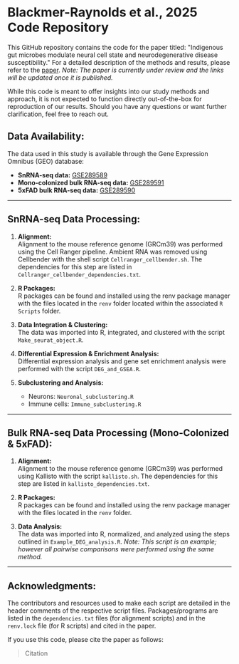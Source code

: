 # Blackmer-Raynolds et al., 2025 Code Repository

This GitHub repository contains the code for the paper titled: "Indigenous gut microbes modulate neural cell state and neurodegenerative disease
susceptibility." For a detailed description of the methods and results, please refer to the [paper](#). *Note: The paper is currently under review and the links will be updated once it is published.*

While this code is meant to offer insights into our study methods and approach, it is not expected to function directly out-of-the-box for reproduction of our results. Should you have any questions or want further clarification, feel free to reach out.

## Data Availability:
The data used in this study is available through the Gene Expression Omnibus (GEO) database:
- **SnRNA-seq data:** [GSE289589](https://www.ncbi.nlm.nih.gov/geo/query/acc.cgi?acc=GSE289589)
- **Mono-colonized bulk RNA-seq data:** [GSE289591](https://www.ncbi.nlm.nih.gov/geo/query/acc.cgi?acc=GSE289591)
- **5xFAD bulk RNA-seq data:** [GSE289590](https://www.ncbi.nlm.nih.gov/geo/query/acc.cgi?acc=GSE289590)

---

## SnRNA-seq Data Processing:

1. **Alignment:**  
    Alignment to the mouse reference genome (GRCm39) was performed using the Cell Ranger pipeline. Ambient RNA was removed using Cellbender with the shell script `Cellranger_cellbender.sh`. The dependencies for this step are listed in `Cellranger_cellbender_dependencies.txt`.

2. **R Packages:**  
    R packages can be found and installed using the renv package manager with the files located in the `renv` folder located within the associated `R Scripts` folder.

3. **Data Integration & Clustering:**  
    The data was imported into R, integrated, and clustered with the script `Make_seurat_object.R`.

4. **Differential Expression & Enrichment Analysis:**  
    Differential expression analysis and gene set enrichment analysis were performed with the script `DEG_and_GSEA.R`.

5. **Subclustering and Analysis:**  
    - Neurons: `Neuronal_subclustering.R`
    - Immune cells: `Immune_subclustering.R`

---

## Bulk RNA-seq Data Processing (Mono-Colonized & 5xFAD):

1. **Alignment:**  
    Alignment to the mouse reference genome (GRCm39) was performed using Kallisto with the script `kallisto.sh`. The dependencies for this step are listed in `kallisto_dependencies.txt`.

2. **R Packages:**  
    R packages can be found and installed using the renv package manager with the files located in the `renv` folder.

3. **Data Analysis:**  
    The data was imported into R, normalized, and analyzed using the steps outlined in `Example_DEG_analysis.R`. *Note: This script is an example; however all pairwise comparisons were performed using the same method.*

---

## Acknowledgments:

The contributors and resources used to make each script are detailed in the header comments of the respective script files. Packages/programs are listed in the `dependencies.txt` files (for alignment scripts) and in the `renv.lock` file (for R scripts) and cited in the paper.

If you use this code, please cite the paper as follows:
> Citation


